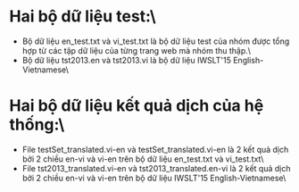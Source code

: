 # Hai bộ dữ liệu test:\
- Bộ dữ liệu en_test.txt và vi_test.txt là bộ dữ liệu test của nhóm được tổng hợp từ các tập dữ liệu của từng trang web mà nhóm thu thập.\
- Bộ dữ liệu tst2013.en và tst2013.vi là bộ dữ liệu IWSLT'15 English-Vietnamese\
# Hai bộ dữ liệu kết quả dịch của hệ thống:\
- File testSet_translated.vi-en và testSet_translated.vi-en là 2 kết quả dịch bởi 2 chiều en-vi và vi-en trên bộ dữ liệu en_test.txt và vi_test.txt\
- File tst2013_translated.vi-en và  tst2013_translated.en-vi là 2 kết quả dịch bởi 2 chiều en-vi và vi-en trên bộ dữ liệu IWSLT'15 English-Vietnamese\
